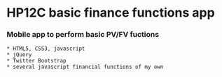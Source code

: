 # HP12C basic finance functions app 

### Mobile app to perform basic PV/FV fuctions

    * HTML5, CSS3, javascript
    * jQuery
    * Twitter Bootstrap
    * several javascript financial functions of my own

